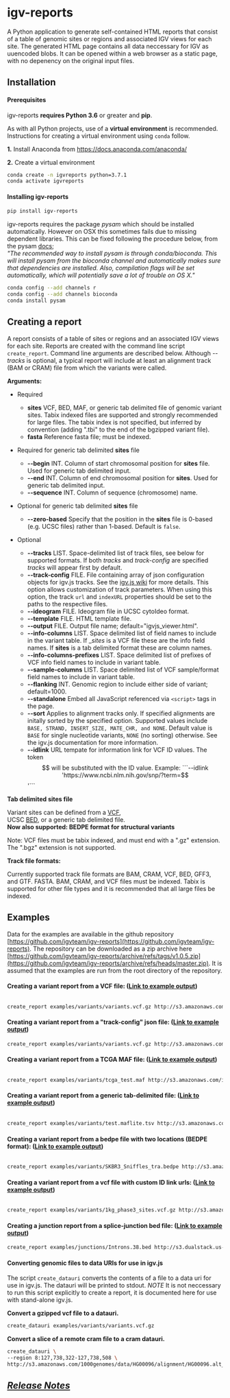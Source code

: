 # igv-reports

A Python application to generate self-contained HTML reports that consist of a table of genomic sites or regions and associated IGV views for each site.
The generated HTML page contains all data neccessary for IGV as uuencoded blobs. It can be opened within a web browser as a static page, with no depenency on the original input files.


## Installation

#### Prerequisites

igv-reports __requires Python 3.6__ or greater and __pip__.  

As with all Python projects, use of a __virtual environment__ is recommended.
Instructions for creating a virtual environment using ```conda``` follow.

__1.__ Install Anaconda from https://docs.anaconda.com/anaconda/

__2.__ Create a virtual environment

```bash
conda create -n igvreports python=3.7.1
conda activate igvreports
```

#### Installing igv-reports

```bash
pip install igv-reports
```

igv-reports requires the package _pysam_ which should be installed automatically.  However on OSX this sometimes 
fails due to missing dependent libraries.  This can be fixed following the procedure below, from the pysam 
[docs](https://pysam.readthedocs.io/en/latest/installation.html#installation);  
_"The recommended way to install pysam is through conda/bioconda. 
This will install pysam from the bioconda channel and automatically makes sure that dependencies are installed. 
Also, compilation flags will be set automatically, which will potentially save a lot of trouble on OS X."_

```bash
conda config --add channels r
conda config --add channels bioconda
conda install pysam
```

## Creating a report

A report consists of a table of sites or regions and an associated IGV views for each site.  Reports are created with 
the command line script ```create_report```.  Command line arguments are described below.
Although _--tracks_ is optional, a typical report will include at least an alignment track
(BAM or CRAM) file from which the variants were called.  

**Arguments:**
* Required
    * __sites__   VCF, BED, MAF, or generic tab delimited file of genomic variant sites.  Tabix indexed files are supported and strongly recommended for large files.  The tabix index is not specified, but inferred by convention (adding ".tbi" to the end of the bgzipped variant file).
    * __fasta__   Reference fasta file; must be indexed.
    
* Required for generic tab delimited __sites__ file
    * __--begin__ INT.   Column of start chromosomal position for __sites__ file.  Used for generic tab delimited input.
    * __--end__ INT.  Column of end chromosomal position for __sites__.  Used for generic tab delimited input.
    * __--sequence__ INT.   Column of sequence (chromosome) name.
    
* Optional for generic tab delimited __sites__ file
    * __--zero-based__  Specify that the position in the __sites__ file is 0-based (e.g. UCSC files) rather than 1-based.  Default is ```false```.

* Optional
    * __--tracks__ LIST.  Space-delimited list of track files, see below for supported formats.  If both *tracks* and *track-config* are specified *tracks* will appear first by default.
    * __--track-config__  FILE.  File containing array of json configuration objects for igv.js tracks.  See the [igv.js wiki](https://github.com/igvteam/igv.js/wiki/Tracks-2.0) for more details.  This option allows customization of track parameters.  When using this option, the track ```url``` and ```indexURL``` properties should be set to the paths to the respective files.
    * __--ideogram__ FILE. Ideogram file in UCSC cytoIdeo format.
    * __--template__ FILE. HTML template file.
    * __--output__ FILE. Output file name; default="igvjs_viewer.html".
    * __--info-columns__ LIST. Space delimited list of field names to include in the variant table.  If __sites_ is a VCF file these are the info field names.  If __sites__ is a tab delimited format these are column names.
    * __--info-columns-prefixes__ LIST. Space delimited list of prefixes of VCF info field names to include in variant table.
    * __--sample-columns__ LIST. Space delimited list of VCF sample/format field names to include in variant table.
    * __--flanking__ INT. Genomic region to include either side of variant; default=1000.
    * __--standalone__ Embed all JavaScript referenced via ```<script>``` tags in the page.
    * __--sort__ Applies to alignment tracks only.  If specified alignments are initally sorted by the specified option. Supported values include  ```BASE, STRAND, INSERT_SIZE, MATE_CHR, and NONE```. Default value is ```BASE``` for single nucleotide variants, ```NONE``` (no sorting) otherwise.  See the igv.js documentation for more information.
    * __--idlink__ URL tempate for information link for VCF ID values.  The token $$ will be substituted with the ID value.  Example: ```--idlink 'https://www.ncbi.nlm.nih.gov/snp/?term=$$'```
     
**Tab delimited __sites__ file**

Variant sites can be defined from a [VCF](https://samtools.github.io/hts-specs/VCFv4.2.pdf),  
UCSC [BED](https://genome.ucsc.edu/FAQ/FAQformat.html#format1), or a generic tab delimited file.   
**Now also supported: BEDPE format for structural variants**

Note: VCF files must be tabix indexed, and must end with a ".gz" extension.  The ".bgz" extension is not supported.

**Track file formats:**

Currently supported track file formats are BAM, CRAM, VCF, BED, GFF3, and GTF.  FASTA. BAM, CRAM, and VCF  files must 
be indexed.  Tabix is supported for other file types and it is recommended that all large files be indexed.   

## Examples

Data for the examples are available in the github repository [https://github.com/igvteam/igv-reports](https://github.com/igvteam/igv-reports).  The repository can be
downloaded as a zip archive here [https://github.com/igvteam/igv-reports/archive/refs/tags/v1.0.5.zip](https://github.com/igvteam/igv-reports/archive/refs/heads/master.zip).
It is assumed that the examples are run from the root directory of the repository.

#### Creating a variant report from a VCF file: \([Link to example output](examples/results/example1.html)\)

```bash

create_report examples/variants/variants.vcf.gz http://s3.amazonaws.com/igv.broadinstitute.org/genomes/seq/hg38/hg38.fa --ideogram examples/variants/cytoBandIdeo_hg38.txt --flanking 1000 --info-columns GENE TISSUE TUMOR COSMIC_ID GENE SOMATIC --tracks examples/variants/variants.vcf.gz examples/variants/recalibrated.bam examples/variants/refGene.sort.bed.gz --output example1.html

```

#### Creating a variant report from a "track-config" json file: \([Link to example output](examples/results/example_config.html)\)

``` bash
create_report examples/variants/variants.vcf.gz http://s3.amazonaws.com/igv.broadinstitute.org/genomes/seq/hg38/hg38.fa --ideogram examples/variants/cytoBandIdeo_hg38.txt --flanking 1000 --info-columns GENE TISSUE TUMOR COSMIC_ID GENE SOMATIC --track-config examples/variants/trackConfigs.json --output example_config.html
```


#### Creating a variant report from a TCGA MAF file: \([Link to example output](examples/results/example_maf.html)\)

```bash

create_report examples/variants/tcga_test.maf http://s3.amazonaws.com/igv.broadinstitute.org/genomes/seq/hg19/hg19.fasta --ideogram examples/variants/cytoBandIdeo_hg19.txt --flanking 1000 --info-columns Chromosome Start_position End_position Variant_Classification Variant_Type Reference_Allele Tumor_Seq_Allele1 Tumor_Seq_Allele2 dbSNP_RS --tracks  examples/variants/refGene.sort.bed.gz --output example_maf.html

```

#### Creating a variant report from a generic tab-delimited file: \([Link to example output](examples/results/example_tab.html)\)

```bash

create_report examples/variants/test.maflite.tsv http://s3.amazonaws.com/igv.broadinstitute.org/genomes/seq/hg19/hg19.fasta --ideogram examples/variants/cytoBandIdeo_hg19.txt --flanking 1000 --sequence 1 --begin 2 --end 3 --info-columns chr start end ref_allele alt_allele --tracks examples/variants/refGene.sort.bed.gz --output example_tab.html

```
#### Creating a variant report from a bedpe file with two locations (BEDPE format): \([Link to example output](examples/results/example_bedpe.html)\)

```bash

create_report examples/variants/SKBR3_Sniffles_tra.bedpe http://s3.amazonaws.com/igv.broadinstitute.org/genomes/seq/hg19/hg19.fasta --ideogram examples/variants/cytoBandIdeo_hg19.txt --flanking 1000 --tracks examples/variants/SKBR3.ill.bam examples/variants/refGene.sort.bed.gz --output example_bedpe.html

```

#### Creating a variant report from a vcf file with custom ID link urls: \([Link to example output](examples/results/example_idlink.html)\)

```bash

create_report examples/variants/1kg_phase3_sites.vcf.gz http://s3.amazonaws.com/igv.broadinstitute.org/genomes/seq/hg19/hg19.fasta --ideogram examples/variants/cytoBandIdeo_hg19.txt --flanking 1000 --tracks examples/variants/1kg_phase3_sites.vcf.gz examples/variants/NA12878_lowcoverage.bam examples/variants/refGene.sort.bed.gz --idlink 'https://www.ncbi.nlm.nih.gov/snp/?term=$$' --output example_idlink.html

```

#### Creating a junction report from a splice-junction bed file: \([Link to example output](examples/results/example_junctions.html)\)

```bash
create_report examples/junctions/Introns.38.bed http://s3.dualstack.us-east-1.amazonaws.com/igv.broadinstitute.org/genomes/seq/hg38/hg38.fa --type junction --ideogram examples/junctions/cytoBandIdeo_hg38.txt --output example_junctions.html --track-config examples/junctions/tracks.json --info-columns TCGA GTEx variant_name --title "Sample A"
```


#### Converting genomic files to data URIs for use in igv.js 

The script ```create_datauri``` converts the contents of a file to a data uri for use in igv.js.   The datauri will be
printed to stdout.  *NOTE* It is not neccessary to run this script explicitly to create a report, it is documented here
for use with stand-alone igv.js.   



**Convert a gzipped vcf file to a datauri.**

```bash
create_datauri examples/variants/variants.vcf.gz

```

**Convert a slice of a remote cram file to a cram datauri.**

```bash
create_datauri \
--region 8:127,738,322-127,738,508 \
http://s3.amazonaws.com/1000genomes/data/HG00096/alignment/HG00096.alt_bwamem_GRCh38DH.20150718.GBR.low_coverage.cram 
```



## [_Release Notes_](https://github.com/igvteam/igv-reports/releases)
